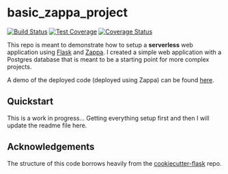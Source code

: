 
basic_zappa_project
===================

[![Build Status](https://travis-ci.org/dtnewman/basic_zappa_project.svg?branch=master)](https://travis-ci.org/dtnewman/basic_zappa_project)
[![Test Coverage](https://codecov.io/gh/dtnewman/basic_zappa_project/branch/master/graph/badge.svg)](https://codecov.io/gh/dtnewman/basic_zappa_project) 
[![Coverage Status](https://coveralls.io/repos/github/dtnewman/basic_zappa_project/badge.svg?branch=master)](https://coveralls.io/github/dtnewman/basic_zappa_project?branch=master)

This repo is meant to demonstrate how to setup a **serverless** web application using [Flask](http://flask.pocoo.org/) and [Zappa](https://github.com/Miserlou/Zappa). I created a simple web application with a Postgres database that is meant to be a starting point for more complex projects.

A demo of the deployed code (deployed using Zappa) can be found [here](https://auakxywz61.execute-api.us-east-1.amazonaws.com/dev/).

Quickstart
----------

This is a work in progress... Getting everything setup first and then I will update the readme file here.

Acknowledgements
----------------
The structure of this code borrows heavily from the [cookiecutter-flask](https://github.com/sloria/cookiecutter-flask) repo.